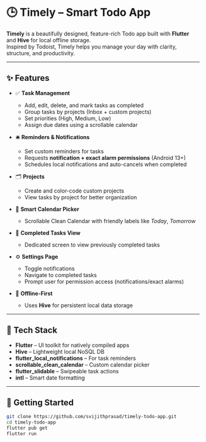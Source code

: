 # 🕒 Timely – Smart Todo App

**Timely** is a beautifully designed, feature-rich Todo app built with **Flutter** and **Hive** for local offline storage.  
Inspired by Todoist, Timely helps you manage your day with clarity, structure, and productivity.

---

## ✨ Features

- ✅ **Task Management**
  - Add, edit, delete, and mark tasks as completed
  - Group tasks by projects (Inbox + custom projects)
  - Set priorities (High, Medium, Low)
  - Assign due dates using a scrollable calendar

- 🛎️ **Reminders & Notifications**
  - Set custom reminders for tasks
  - Requests **notification + exact alarm permissions** (Android 13+)
  - Schedules local notifications and auto-cancels when completed

- 🗂️ **Projects**
  - Create and color-code custom projects
  - View tasks by project for better organization

- 📅 **Smart Calendar Picker**
  - Scrollable Clean Calendar with friendly labels like _Today_, _Tomorrow_

- 📖 **Completed Tasks View**
  - Dedicated screen to view previously completed tasks

- ⚙️ **Settings Page**
  - Toggle notifications
  - Navigate to completed tasks
  - Prompt user for permission access (notifications/exact alarms)

- 💾 **Offline-First**
  - Uses **Hive** for persistent local data storage

---

## 📱 Tech Stack

- **Flutter** – UI toolkit for natively compiled apps
- **Hive** – Lightweight local NoSQL DB
- **flutter_local_notifications** – For task reminders
- **scrollable_clean_calendar** – Custom calendar picker
- **flutter_slidable** – Swipeable task actions
- **intl** – Smart date formatting

---

## 🚀 Getting Started

```bash
git clone https://github.com/svijithprasad/timely-todo-app.git
cd timely-todo-app
flutter pub get
flutter run
